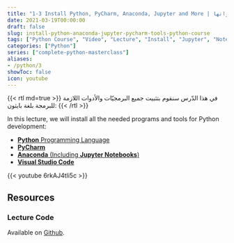 ```yaml
---
title: "1-3 Install Python, PyCharm, Anaconda, Jupyter and More | تثبيت بايثون وأدواتها"
date: 2021-03-19T00:00:00
draft: false
slug: install-python-anaconda-jupyter-pycharm-tools-python-course
tags: ["Python Course", "Video", "Lecture", "Install", "Jupyter", "Notebook", "Anaconda", "Tools"]
categories: ["Python"]
series: ["complete-python-masterclass"]
aliases:
- /python/3
showToc: false
icon: youtube
---
```


{{< rtl md=true >}}
في هذا الدّرس سنقوم بتثبيت جميع البرمجيّات والأدوات اللازمة للبرمجة بلغة بايثون:
{{< /rtl >}}

In this lecture, we will install all the needed programs and tools for Python development:
- [**Python** Programming Language](https://www.python.org/downloads/)
- [**PyCharm**](https://www.jetbrains.com/pycharm/download)
- [**Anaconda** (Including **Jupyter Notebooks**)](https://www.anaconda.com/products/individual#Downloads)
- [**Visual Studio Code**](https://code.visualstudio.com/download)

{{< youtube 6rkAJ4tli5c >}}

## Resources

### Lecture Code
Available on [Github](https://github.com/mohnoor94/CorePythonCourse/blob/main/01%20-%20Lecture%2001/01%20-%20Welcome%20Aboard.ipynb).
